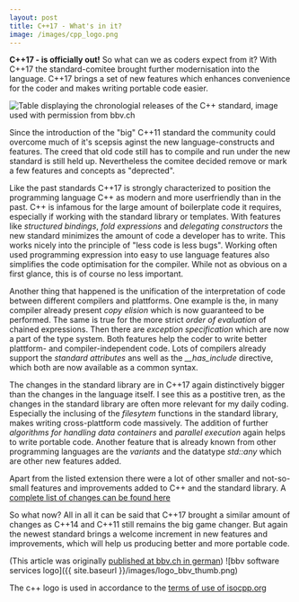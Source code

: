 ```yaml
---
layout: post
title: C++17 - What's in it? 
image: /images/cpp_logo.png
---
```


**C++17 - is officially out!** So what can we as coders expect from it? With C++17 the standard-comitee brought further modernisation into the language. C++17 brings a set of new features which enhances convenience for the coder and makes writing portable code easier. 

![Table displaying the chronologial releases of the C++ standard, image used with permission from bbv.ch](http://blog.bbv.ch/wp-content/uploads/2017/12/bbv_Booklet_CPP_Timeline_1200px.jpg)

Since the introduction of the "big" C++11 standard the community could overcome much of it's scepsis aginst the new language-constructs and features. The creed that old code still has to compile and run under the new standard is still held up. Nevertheless the comitee decided remove or mark a few features and concepts as "deprected". 

Like the past standards C++17 is strongly characterized to position the programming language C++ as modern and more userfriendly than in the past. C++ is infamous for the large amount of boilerplate code it requires, especially if working with the standard library or templates. With features like *structured bindings*, *fold expressions* and *delegating constructors* the new standard minimizes the amount of code a developer has to write. This works nicely into the principle of "less code is less bugs". Working often used programming expression into easy to use language features also simplifies the code optimisation for the compiler. While not as obvious on a first glance, this is of course no less important. 

Another thing that happened is the unification of the interpretation of code between different compilers and plattforms. One example is the, in many compiler already present *copy elision* which is now guaranteed to be performed. The same is true for the more strict *order of evaluation* of chained expressions. Then there are *exception specification* which are now a part of the type system. Both features help the coder to write better plattform- and compiler-independent code. 
Lots of compilers already support the *standard attributes* ans well as the *\_\_has_include* directive, which both are now available as a common syntax. 

The changes in the standard library are in C++17 again distinctively bigger than the changes in the language itself. I see this as a postitive tren, as the changes in the standard library are often more relevant for my daily coding. Especially the inclusing of the *filesytem* functions in the standard library, makes writing cross-plattform code massively. The addition of further *algorithms for handling data containers* and *parallel execution* again helps to write portable code. 
Another feature that is already known from other programming languages are the *variants* and the datatype *std::any* which are other new features added.

Apart from the listed extension there were a lot of other smaller and not-so-small features and improvements added to C++ and the standard library. A [complete list of changes can be found here](https://isocpp.org/files/papers/p0636r0.html)

So what now? All in all it can be said that C++17 brought a similar amount of changes as C++14 and C++11 still remains the big game changer. But again the newest standard brings a welcome increment in new features and improvements, which will help us producing better and more portable code. 

(This article was originally [published at bbv.ch in german](http://blog.bbv.ch/2017/12/12/cpp17-was-bringt-der-neue-standard/))
![bbv software services logo]({{ site.baseurl }}/images/logo_bbv_thumb.png)

The c++ logo is used in accordance to the [terms of use of isocpp.org](https://isocpp.org/home/terms-of-use)
